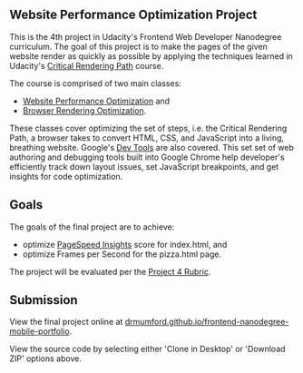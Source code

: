## Website Performance Optimization Project

This is the 4th project in Udacity's Frontend Web Developer Nanodegree curriculum. The goal of this project is
to make the pages of the given website render as quickly as possible by applying the techniques learned in
Udacity's [Critical Rendering Path](https://www.udacity.com/course/ud884) course.

The course is comprised of two main classes:
* [Website Performance Optimization](https://www.udacity.com/course/website-performance-optimization--ud884) and
* [Browser Rendering Optimization](https://www.udacity.com/course/browser-rendering-optimization--ud860).

These classes cover optimizing the set of steps, i.e. the Critical Rendering Path, a browser takes to convert
HTML, CSS, and JavaScript into a living, breathing website. Google's [Dev Tools](https://developers.google.com/web/tools/chrome-devtools/)
are also covered. This set set of web authoring and debugging tools built into Google Chrome help developer's
efficiently track down layout issues, set JavaScript breakpoints, and get insights for code optimization.

Goals
-----

The goals of the final project are to achieve:
* optimize <a href="https://developers.google.com/speed/pagespeed/insights/?url=drmumford.github.io%2Ffrontend-nanodegree-mobile-portfolio%2F" target="_blank">PageSpeed Insights</a> score for index.html, and
* optimize Frames per Second for the pizza.html page.

The project will be evaluated per the <a href="http://drmumford.github.io/frontend-nanodegree-mobile-portfolio/P4_Rubric.pdf" target="_blank">Project 4 Rubric</a>.

Submission
----------

View the final project online at [drmumford.github.io/frontend-nanodegree-mobile-portfolio](http://drmumford.github.io/frontend-nanodegree-mobile-portfolio/).

View the source code by selecting either 'Clone in Desktop' or 'Download ZIP' options above.
